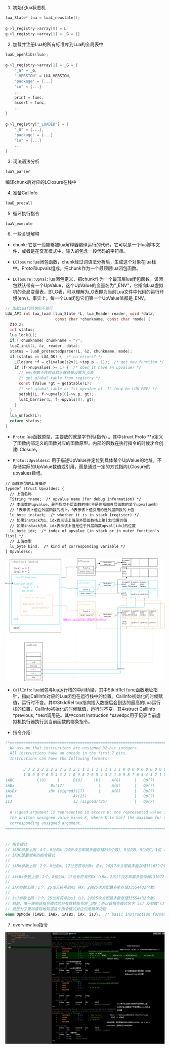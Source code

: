 1. 初始化lua状态机
```C
lua_State* lua = luaL_newstate();

g->l_registry->array[0] = L
g->l_registry->array[1] = _G = {}
```

2. 加载并注册Lua的所有标准库到Lua的全局表中
```C
luaL_openlibs(lua);

g->l_registry->array[1] = _G = {
    "_G" = _G,
    "_VERSION" = LUA_VERSION,
    "package" = {...}
    "io" = {...}
    ...
    print = func,
    assert = func,
    ...
}

g->l_registry["_LOADED"] = {
    "_G" = {...},
    "package" = {...}
    "io" = {...}
    ...
}
```

3. 词法语法分析
```C
luaY_parser
```
编译chunk后对应的LClosure在栈中

4. 准备CallInfo
```C
luaD_precall
```

5. 循环执行指令 
```
luaV_execute
```

6. 一些关键解释
- chunk: 它是一段能够被lua解释器编译运行的代码，它可以是一个lua脚本文件，或者是在交互模式中，输入的包含一段代码的字符串。

- ```LClosure```: lua闭包函数，chunk经过词语法分析后，生成这个对象在lua栈中。Proto和upvals组成。把chunk作为一个最顶层lua闭包函数。

- ```LClosure::UpVal```: lua闭包定义，把chunk作为一个最顶层lua闭包函数，该闭包默认带有一个UpValue，这个UpValue的变量名为"_ENV"，它指向Lua虚拟机的全局变量表，即_G表，可以理解为_G表即为当前Lua文件中代码的运行环境(env)。事实上，每一个Lua闭包它们第一个UpValue值都是_ENV。
```C
// 加载Lua代码块但不运行
LUA_API int lua_load (lua_State *L, lua_Reader reader, void *data,
                      const char *chunkname, const char *mode) {
  ZIO z;
  int status;
  lua_lock(L);
  if (!chunkname) chunkname = "?";
  luaZ_init(L, &z, reader, data);
  status = luaD_protectedparser(L, &z, chunkname, mode);
  if (status == LUA_OK) {  /* no errors? */
    LClosure *f = clLvalue(s2v(L->top.p - 1));  /* get new function */
    if (f->nupvalues >= 1) {  /* does it have an upvalue? */
      // env参数不传的话默认就会被设置为_G表
      /* get global table from registry */
      const TValue *gt = getGtable(L);
      /* set global table as 1st upvalue of 'f' (may be LUA_ENV) */
      setobj(L, f->upvals[0]->v.p, gt);
      luaC_barrier(L, f->upvals[0], gt);
    }
  }
  lua_unlock(L);
  return status;
}
```

- ```Proto```: lua函数原型，主要放的就是字节码(指令) 。其中struct Proto **p定义了函数内部定义的函数对应的函数原型。内部的函数在执行指令的时候才会创建LClosure。
  
- ```Proto::Upvaldesc```: 用于描述UpValue并定位到具体某个UpValue的地址，不存储实际的UpValue数值或引用，而是通过一定的方式指向LClosure的upvalues数组。
```
// 函数原型的上值描述
typedef struct Upvaldesc {
  // 上值名称
  TString *name;  /* upvalue name (for debug information) */
  // 本函数的upvalue，是否指向外层函数的栈(不是则指向外层函数的某个upvalue值)
  // 1表示该上值在外层函数的栈上，0表示该上值引⽤的是外层函数的上值
  lu_byte instack;  /* whether it is in stack (register) */
  // 如果instack为1，idx表示该上值是外层函数栈上第idx位置的值
  // 如果instack为0，idx表示该上值是位于外层函数upval[idx]的位置
  lu_byte idx;  /* index of upvalue (in stack or in outer function's list) */
  // 上值类型
  lu_byte kind;  /* kind of corresponding variable */
} Upvaldesc;
```
![alt text](../img/upvalue1.png)

- ```CallInfo```: lua闭包与lua运行栈的中间桥梁，其中StkIdRel func函数地址指针，指向CallInfo对应的Lua闭包在运行栈中的位置。CallInfo初始化的时候赋值，运行时不变。其中StkIdRel	top指向插入数据后会到达的最高的Lua运行栈的位置，CallInfo初始化的时候赋值，运行时不变。其中struct CallInfo *previous, *next调用链。其中const Instruction *savedpc用于记录当前虚拟机执行器执行到当前函数的哪条指令。

- 指令介绍:
```C
/*===========================================================================
  We assume that instructions are unsigned 32-bit integers.
  All instructions have an opcode in the first 7 bits.
  Instructions can have the following formats:

        3 3 2 2 2 2 2 2 2 2 2 2 1 1 1 1 1 1 1 1 1 1 0 0 0 0 0 0 0 0 0 0
        1 0 9 8 7 6 5 4 3 2 1 0 9 8 7 6 5 4 3 2 1 0 9 8 7 6 5 4 3 2 1 0
iABC          C(8)     |      B(8)     |k|     A(8)      |   Op(7)     |
iABx                Bx(17)               |     A(8)      |   Op(7)     |
iAsBx              sBx (signed)(17)      |     A(8)      |   Op(7)     |
iAx                           Ax(25)                     |   Op(7)     |
isJ                           sJ (signed)(25)            |   Op(7)     |

  A signed argument is represented in excess K: the represented value is
  the written unsigned value minus K, where K is half the maximum for the
  corresponding unsigned argument.
===========================================================================*/


// 指令模式
// iABC参数上限：4个，8位的A（2的8次方即最多能存储256个数），8位的B，8位的C，1位（2的1次方即最多能存储2个数）的k
// iABC是最常用的指令模式
// 
// iABx参数上限：2个，8位的A，17位无符号的Bx（Bx，2的17次方即最多能存储131072个数）
// 
// iAsBx参数上限：2个，8位的A，17位有符号的Bx（sBx，2的17次方即最多能存储131072个数）
// 
// iAx参数上限：1个，25位无符号的Ax（Ax，2的25次方即最多能存储33554432个数）
// 
// isJ参数上限：1个，25位有符号的sJ（sJ，2的25次方即最多能存储33554432个数）
// 目前，唯一使用该指令模式的只有跳转指令OP_JMP；所以该指令模式名字'isJ'及参数'sJ'都带有字母‘J’(Jump，跳转)，
// 就是为了更加直观地知道这个指令模式对应的是跳转功能
enum OpMode {iABC, iABx, iAsBx, iAx, isJ};  /* basic instruction formats */
```

7. overview.lua指令
   
![alt text](../img/overview.png)
